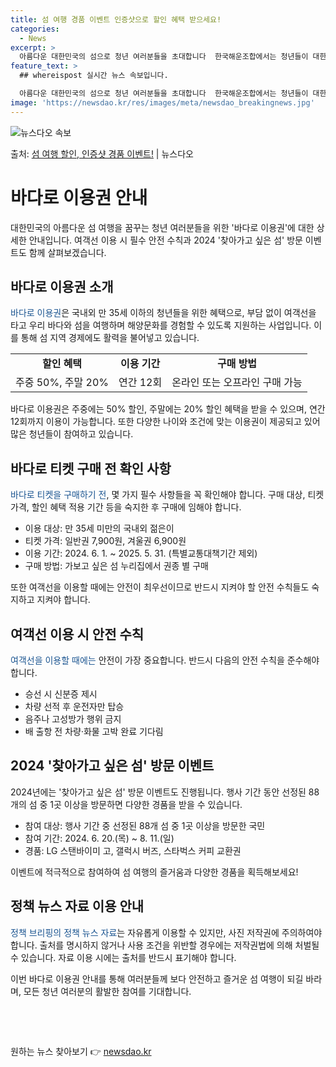 ```yaml
---
title: 섬 여행 경품 이벤트 인증샷으로 할인 혜택 받으세요!
categories:
  - News
excerpt: >
  아름다운 대한민국의 섬으로 청년 여러분들을 초대합니다  한국해운조합에서는 청년들이 대한민국 내 아름다운 섬들…
feature_text: >
  ## whereispost 실시간 뉴스 속보입니다.

  아름다운 대한민국의 섬으로 청년 여러분들을 초대합니다  한국해운조합에서는 청년들이 대한민국 내 아름다운 섬들…
image: 'https://newsdao.kr/res/images/meta/newsdao_breakingnews.jpg'
---
```


![뉴스다오 속보](https://newsdao.kr/res/images/meta/newsdao_breakingnews.jpg)

<p>출처: <a href="https://newsdao.kr/4368" rel="dofollow">섬 여행 할인, 인증샷 경품 이벤트!</a> | 뉴스다오</p>

<h1>바다로 이용권 안내</h1>

<p data-ke-size="size16">대한민국의 아름다운 섬 여행을 꿈꾸는 청년 여러분들을 위한 '바다로 이용권'에 대한 상세한 안내입니다. 여객선 이용 시 필수 안전 수칙과 2024 '찾아가고 싶은 섬' 방문 이벤트도 함께 살펴보겠습니다.</p>

<h2>바다로 이용권 소개</h2>

<p><span style="color: #1a5490;">바다로 이용권</span>은 국내외 만 35세 이하의 청년들을 위한 혜택으로, 부담 없이 여객선을 타고 우리 바다와 섬을 여행하며 해양문화를 경험할 수 있도록 지원하는 사업입니다. 이를 통해 섬 지역 경제에도 활력을 불어넣고 있습니다.</p>

<table>
<tbody>
<tr>
<td style="text-align: center; height: 17px;"><b>할인 혜택</b></td>
<td style="text-align: center; height: 17px;"><b>이용 기간</b></td>
<td style="text-align: center; height: 17px;"><b>구매 방법</b></td>
</tr>
<tr>
<td style="text-align: center; height: 17px;">주중 50%, 주말 20%</td>
<td style="text-align: center; height: 17px;">연간 12회</td>
<td style="text-align: center; height: 17px;">온라인 또는 오프라인 구매 가능</td>
</tr>
</tbody>
</table>

<p>바다로 이용권은 주중에는 50% 할인, 주말에는 20% 할인 혜택을 받을 수 있으며, 연간 12회까지 이용이 가능합니다. 또한 다양한 나이와 조건에 맞는 이용권이 제공되고 있어 많은 청년들이 참여하고 있습니다.</p>

<h2>바다로 티켓 구매 전 확인 사항</h2>

<p><span style="color: #1a5490;">바다로 티켓을 구매하기 전</span>, 몇 가지 필수 사항들을 꼭 확인해야 합니다. 구매 대상, 티켓 가격, 할인 혜택 적용 기간 등을 숙지한 후 구매에 임해야 합니다.</p>

<ul>
<li>이용 대상: 만 35세 미만의 국내외 젊은이</li>
<li>티켓 가격: 일반권 7,900원, 겨울권 6,900원</li>
<li>이용 기간: 2024. 6. 1. ~ 2025. 5. 31. (특별교통대책기간 제외)</li>
<li>구매 방법: 가보고 싶은 섬 누리집에서 권종 별 구매</li>
</ul>

<p>또한 여객선을 이용할 때에는 안전이 최우선이므로 반드시 지켜야 할 안전 수칙들도 숙지하고 지켜야 합니다.</p>

<h2>여객선 이용 시 안전 수칙</h2>

<p><span style="color: #1a5490;">여객선을 이용할 때에는</span> 안전이 가장 중요합니다. 반드시 다음의 안전 수칙을 준수해야 합니다.</p>

<ul>
<li>승선 시 신분증 제시</li>
<li>차량 선적 후 운전자만 탑승</li>
<li>음주나 고성방가 행위 금지</li>
<li>배 출항 전 차량·화물 고박 완료 기다림</li>
</ul>

<h2>2024 '찾아가고 싶은 섬' 방문 이벤트</h2>

<p>2024년에는 '찾아가고 싶은 섬' 방문 이벤트도 진행됩니다. 행사 기간 동안 선정된 88개의 섬 중 1곳 이상을 방문하면 다양한 경품을 받을 수 있습니다.</p>

<ul>
<li>참여 대상: 행사 기간 중 선정된 88개 섬 중 1곳 이상을 방문한 국민</li>
<li>참여 기간: 2024. 6. 20.(목) ~ 8. 11.(일)</li>
<li>경품: LG 스탠바이미 고, 갤럭시 버즈, 스타벅스 커피 교환권</li>
</ul>

<p>이벤트에 적극적으로 참여하여 섬 여행의 즐거움과 다양한 경품을 획득해보세요!</p>

<h2>정책 뉴스 자료 이용 안내</h2>

<p><span style="color: #1a5490;">정책 브리핑의 정책 뉴스 자료</span>는 자유롭게 이용할 수 있지만, 사진 저작권에 주의하여야 합니다. 출처를 명시하지 않거나 사용 조건을 위반할 경우에는 저작권법에 의해 처벌될 수 있습니다. 자료 이용 시에는 출처를 반드시 표기해야 합니다.</p>

<p>이번 바다로 이용권 안내를 통해 여러분들께 보다 안전하고 즐거운 섬 여행이 되길 바라며, 모든 청년 여러분의 활발한 참여를 기대합니다.</p>

<p data-ke-size="size16">&nbsp;</p>
<p data-ke-size="size16">&nbsp;</p> 

원하는 뉴스 찾아보기 👉 <a href="https://newsdao.kr" rel="dofollow">newsdao.kr</a>


